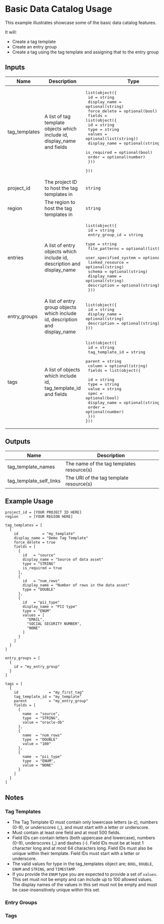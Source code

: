# Basic Data Catalog Usage

This example illustrates showcase some of the basic data catalog features.

It will:
- Create a tag template
- Create an entry group
- Create a tag using the tag template and assigning that to the entry group

## Inputs

| Name | Description | Type | Default | Required |
|------|-------------|-------------------|---------|:--------:|
| tag\_templates | A list of tag template objects which include id, display_name and fields | <pre>list(object({ <br>    id           = string<br>    display_name = optional(string)<br>    force_delete = optional(bool)<br>    fields = list(object({      <br>      id           = string      <br>      type         = string      <br>      values       = optional(list(string))      <br>      display_name = optional(string)      <br>      is_required  = optional(bool)      <br>      order        = optional(number)    <br>   }))  <br>}))</pre> | n/a | yes |
| project\_id | The project ID to host the tag templates in | `string` | n/a | yes |
| region | The region to host the tag templates in | `string` | n/a | yes |
| entries | A list of entry objects which include id, description and display_name | <pre>list(object({<br>    id                    = string<br>    entry_group_id        = string<br>    type                  = string<br>    file_patterns         = optional(list(string))<br>    user_specified_system = optional(string)<br>    linked_resource       = optional(string)<br>    schema                = optional(string)<br>    display_name          = optional(string)<br>    description           = optional(string)<br>  }))</pre> | `[]` | no |
| entry\_groups | A list of entry group objects which include id, description and display_name | <pre>list(object({ <br>    id           = string<br>    display_name = optional(string)<br>    description = optional(string)<br>}))</pre> | `[]` | no |
| tags | A list of objects which include id, tag_template_id and fields | <pre>list(object({ <br>    id           = string<br>    tag_template_id = string<br>    parent = string<br>    column = optional(string)<br>    fields = list(object({      <br>      id           = string      <br>      type         = string      <br>      value       = string      <br>      spec  = optional(bool)      <br>      display_name = optional(string)      <br>      order        = optional(number)    <br>   }))  <br>}))</pre> | `[]` | no |

## Outputs

| Name | Description |
|------|-------------|
| tag\_template\_names | The name of the tag templates resource(s) |
| tag\_template\_self\_links | The URI of the tag template resource(s) |


## Example Usage

```hcl
project_id = [YOUR PROJECT ID HERE]
region     = [YOUR REGION HERE]

tag_templates = [
  {
    id           = "my_template"
    display_name = "Demo Tag Template"
    force_delete = true
    fields = [
      {
        id   = "source"
        display_name = "Source of data asset"
        type = "STRING"
        is_required = true
      },
      {
        id   = "num_rows"
        display_name = "Number of rows in the data asset"
        type = "DOUBLE"
      },
      {
        id   = "pii_type"
        display_name = "PII type"
        type = "ENUM"
        values = [
          "EMAIL",
          "SOCIAL SECURITY NUMBER",
          "NONE"
        ]
      }
    ]
  }
]

entry_groups = [
  {
    id = "my_entry_group"
  }
]

tags = [
  {
    id              = "my_first_tag"
    tag_template_id = "my_template"
    parent          = "my_entry_group"
    fields = [
      {
        name  = "source",
        type  = "STRING",
        value = "oracle-db"
      },
      {
        name  = "num_rows"
        type  = "DOUBLE"
        value = "100"
      },
      {
        name  = "pii_type"
        type  = "ENUM",
        value = "NONE"
      }
    ]
  }
]
```

## Notes

### Tag Templates

* The Tag Template ID must contain only lowercase letters (a-z), numbers (0-9), or underscores (_), and must start with a letter or underscore. 
* Must contain at least one field and at most 500 fields.
* Field IDs can contain letters (both uppercase and lowercase), numbers (0-9), underscores (_) and dashes (-). Field IDs must be at least 1 character long and at most 64 characters long. Field IDs must also be unique within their template. Field IDs must start with a letter or underscore.
* The valid values for type in the tag_templates object are; `BOOL`, `DOUBLE`, `ENUM` and `STRING`, and `TIMESTAMP`. 
* If you provide the `ENUM` type you are expected to provide a set of `values`. This set must not be empty and can include up to 100 allowed values. The display names of the values in this set must not be empty and must be case-insensitively unique within this set.

### Entry Groups

### Tags
